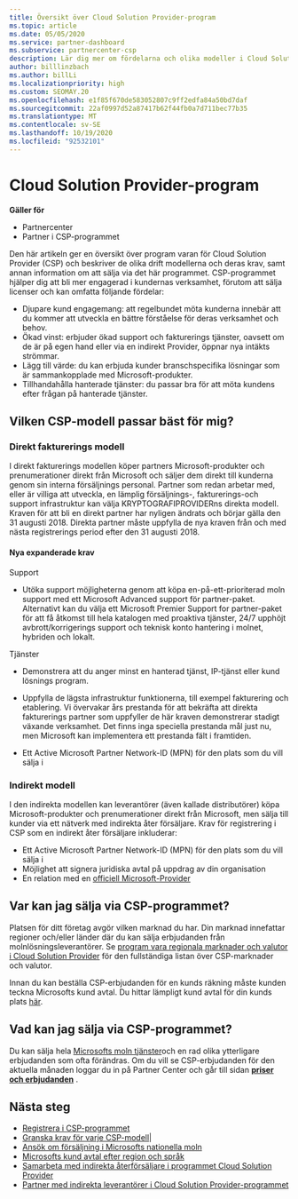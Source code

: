 ```yaml
---
title: Översikt över Cloud Solution Provider-program
ms.topic: article
ms.date: 05/05/2020
ms.service: partner-dashboard
ms.subservice: partnercenter-csp
description: Lär dig mer om fördelarna och olika modeller i Cloud Solution Provider (CSP)-programmet som hjälper företaget att växa med nya kunder och nya expert kunskaper.
author: billlinzbach
ms.author: billLi
ms.localizationpriority: high
ms.custom: SEOMAY.20
ms.openlocfilehash: e1f85f670de583052807c9ff2edfa84a50bd7daf
ms.sourcegitcommit: 22af0997d52a87417b62f44fb0a7d711bec77b35
ms.translationtype: MT
ms.contentlocale: sv-SE
ms.lasthandoff: 10/19/2020
ms.locfileid: "92532101"
---
```

# <a name="cloud-solution-provider-program"></a>Cloud Solution Provider-program 

**Gäller för**

- Partnercenter
- Partner i CSP-programmet

Den här artikeln ger en översikt över program varan för Cloud Solution Provider (CSP) och beskriver de olika drift modellerna och deras krav, samt annan information om att sälja via det här programmet.  CSP-programmet hjälper dig att bli mer engagerad i kundernas verksamhet, förutom att sälja licenser och kan omfatta följande fördelar: 

- Djupare kund engagemang: att regelbundet möta kunderna innebär att du kommer att utveckla en bättre förståelse för deras verksamhet och behov.
- Ökad vinst: erbjuder ökad support och fakturerings tjänster, oavsett om de är på egen hand eller via en indirekt Provider, öppnar nya intäkts strömmar.  
- Lägg till värde: du kan erbjuda kunder branschspecifika lösningar som är sammankopplade med Microsoft-produkter.
- Tillhandahålla hanterade tjänster: du passar bra för att möta kundens efter frågan på hanterade tjänster. 

## <a name="which-csp-model-is-best-for-me"></a>Vilken CSP-modell passar bäst för mig?

### <a name="direct-bill-model"></a>Direkt fakturerings modell

 I direkt fakturerings modellen köper partners Microsoft-produkter och prenumerationer direkt från Microsoft och säljer dem direkt till kunderna genom sin interna försäljnings personal. Partner som redan arbetar med, eller är villiga att utveckla, en lämplig försäljnings-, fakturerings-och support infrastruktur kan välja KRYPTOGRAFIPROVIDERns direkta modell. Kraven för att bli en direkt partner har nyligen ändrats och börjar gälla den 31 augusti 2018. Direkta partner måste uppfylla de nya kraven från och med nästa registrerings period efter den 31 augusti 2018.

#### <a name="new-expanded-requirements"></a>Nya expanderade krav

Support

- Utöka support möjligheterna genom att köpa en-på-ett-prioriterad moln support med ett Microsoft Advanced support för partner-paket. Alternativt kan du välja ett Microsoft Premier Support for partner-paket för att få åtkomst till hela katalogen med proaktiva tjänster, 24/7 upphöjt avbrott/korrigerings support och teknisk konto hantering i molnet, hybriden och lokalt.

Tjänster

- Demonstrera att du anger minst en hanterad tjänst, IP-tjänst eller kund lösnings program. 

- Uppfylla de lägsta infrastruktur funktionerna, till exempel fakturering och etablering. Vi övervakar års prestanda för att bekräfta att direkta fakturerings partner som uppfyller de här kraven demonstrerar stadigt växande verksamhet. Det finns inga speciella prestanda mål just nu, men Microsoft kan implementera ett prestanda fält i framtiden.

- Ett Active Microsoft Partner Network-ID (MPN) för den plats som du vill sälja i

### <a name="indirect-model"></a>Indirekt modell

I den indirekta modellen kan leverantörer (även kallade distributörer) köpa Microsoft-produkter och prenumerationer direkt från Microsoft, men sälja till kunder via ett nätverk med indirekta åter försäljare. Krav för registrering i CSP som en indirekt åter försäljare inkluderar:

- Ett Active Microsoft Partner Network-ID (MPN) för den plats som du vill sälja i
- Möjlighet att signera juridiska avtal på uppdrag av din organisation
- En relation med en [officiell Microsoft-Provider](https://partnercenter.microsoft.com/partner/find-a-provider)

## <a name="where-can-i-sell-through-the-csp-program"></a>Var kan jag sälja via CSP-programmet?

Platsen för ditt företag avgör vilken marknad du har. Din marknad innefattar regioner och/eller länder där du kan sälja erbjudanden från molnlösningsleverantörer. Se [program vara regionala marknader och valutor i Cloud Solution Provider](regional-authorization-overview.md) för den fullständiga listan över CSP-marknader och valutor.

Innan du kan beställa CSP-erbjudanden för en kunds räkning måste kunden teckna Microsofts kund avtal. Du hittar lämpligt kund avtal för din kunds plats [här](agreements.md).  

## <a name="what-can-i-sell-through-the-csp-program"></a>Vad kan jag sälja via CSP-programmet?

Du kan sälja hela [Microsofts moln tjänster](https://partner.microsoft.com/cloud-solution-provider/products-and-services)och en rad olika ytterligare erbjudanden som ofta förändras. Om du vill se CSP-erbjudanden för den aktuella månaden loggar du in på Partner Center och går till sidan [**priser och erbjudanden**](https://partnercenter.microsoft.com/pcv/sales) .

## <a name="next-steps"></a>Nästa steg

- [Registrera i CSP-programmet](enrolling-in-the-csp-program.md)
- [Granska krav för varje CSP-modell](https://partnercenter.microsoft.com/partner/cloud-solution-provider)|
- [Ansök om försäljning i Microsofts nationella moln](csp-national-clouds-overview.md)
- [Microsofts kund avtal efter region och språk](agreements.md)
- [Samarbeta med indirekta återförsäljare i programmet Cloud Solution Provider](indirect-provider-tasks-in-partner-center.md)
- [Partner med indirekta leverantörer i Cloud Solution Provider-programmet](indirect-reseller-tasks-in-partner-center.md)
